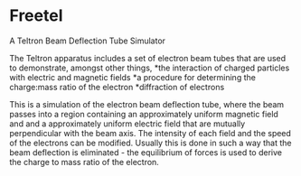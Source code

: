 Freetel
=======

A Teltron Beam Deflection Tube Simulator


The Teltron apparatus includes a set of electron beam tubes that are used to demonstrate, amongst other things,
*the interaction of charged particles with electric and magnetic fields
*a procedure for determining the charge:mass ratio of the electron
*diffraction of electrons

This is a simulation of the electron beam deflection tube, where the beam passes into a region containing an approximately uniform magnetic field and and a approximately uniform electric field that are mutually perpendicular with the beam axis. The intensity of each field and the speed of the electrons can be modified. Usually this is done in such a way that the beam deflection is eliminated - the equilibrium of forces is used to derive the charge to mass ratio of the electron.

